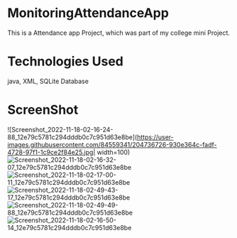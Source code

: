 # MonitoringAttendanceApp
This is a Attendance app Project, which was part of my college mini Project.

# Technologies Used
java, XML, SQLite Database

# ScreenShot

![Screenshot_2022-11-18-02-16-24-88_12e79c5781c294dddb0c7c951d63e8be](https://user-images.githubusercontent.com/84559341/204736726-930e364c-fadf-4728-97f1-1c9ce2f84e25.jpg| width=100)
![Screenshot_2022-11-18-02-16-32-07_12e79c5781c294dddb0c7c951d63e8be](https://user-images.githubusercontent.com/84559341/204736737-28f260b3-3f1b-42b5-bf8c-fb86c44c4f04.jpg)
![Screenshot_2022-11-18-02-17-00-11_12e79c5781c294dddb0c7c951d63e8be](https://user-images.githubusercontent.com/84559341/204736741-bb8291fc-3ff5-45d5-91ff-d33ee3a2c0f6.jpg)
![Screenshot_2022-11-18-02-49-43-17_12e79c5781c294dddb0c7c951d63e8be](https://user-images.githubusercontent.com/84559341/204736744-f86424b7-95dd-4509-b39d-7d9e624c8e6a.jpg)
![Screenshot_2022-11-18-02-49-49-88_12e79c5781c294dddb0c7c951d63e8be](https://user-images.githubusercontent.com/84559341/204736746-a14449c9-6752-4bbf-8548-e6465291768b.jpg)
![Screenshot_2022-11-18-02-16-50-14_12e79c5781c294dddb0c7c951d63e8be](https://user-images.githubusercontent.com/84559341/204736750-3ba872d7-41c0-4c07-a8d9-d3f9e1cd2639.jpg)
